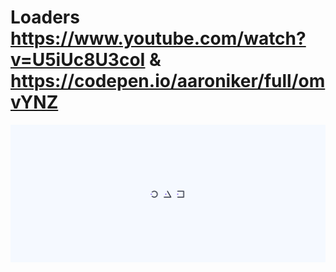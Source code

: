 # Loaders https://www.youtube.com/watch?v=U5iUc8U3coI & https://codepen.io/aaroniker/full/omvYNZ
<p align="center">
  <img src="preview.png" alt="preview del proyecto"  width="1600">
</p>